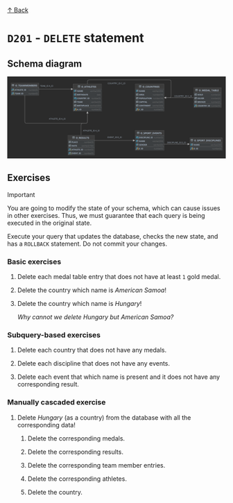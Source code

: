 [↑ Back](./README.md)

# `D201` - `DELETE` statement

## Schema diagram

![Schema diagram](./img/olympics-schema.png)

## Exercises

> [!IMPORTANT]
>
> You are going to modify the state of your schema, which can cause issues in other exercises. Thus, we must guarantee that each query is being executed in the original state.
>
> Execute your query that updates the database, checks the new state, and has a `ROLLBACK` statement. Do not commit your changes.

### Basic exercises

1. Delete each medal table entry that does not have at least `1` gold medal.

1. Delete the country which name is *American Samoa*!

1. Delete the country which name is *Hungary*!

   *Why cannot we delete Hungary but American Samoa?*

### Subquery-based exercises

1. Delete each country that does not have any medals.

1. Delete each discipline that does not have any events.

1. Delete each event that which name is present and it does not have any corresponding result.

### Manually cascaded exercise

1. Delete *Hungary* (as a country) from the database with all the corresponding data!

   1. Delete the corresponding medals.

   1. Delete the corresponding results.

   1. Delete the corresponding team member entries.
   
   1. Delete the corresponding athletes.

   1. Delete the country.
